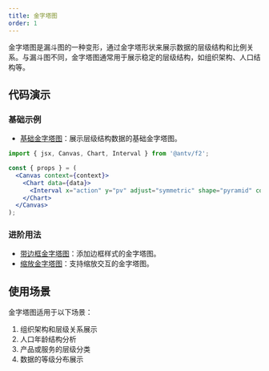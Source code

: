 ```yaml
---
title: 金字塔图
order: 1
---
```


金字塔图是漏斗图的一种变形，通过金字塔形状来展示数据的层级结构和比例关系。与漏斗图不同，金字塔图通常用于展示稳定的层级结构，如组织架构、人口结构等。

## 代码演示

### 基础示例

- [基础金字塔图](./demo/pyramid.jsx)：展示层级结构数据的基础金字塔图。

```jsx
import { jsx, Canvas, Chart, Interval } from '@antv/f2';

const { props } = (
  <Canvas context={context}>
    <Chart data={data}>
      <Interval x="action" y="pv" adjust="symmetric" shape="pyramid" color="action" showLabel />
    </Chart>
  </Canvas>
);
```

### 进阶用法

- [带边框金字塔图](./demo/stroke.jsx)：添加边框样式的金字塔图。
- [缩放金字塔图](./demo/scale.jsx)：支持缩放交互的金字塔图。

## 使用场景

金字塔图适用于以下场景：

1. 组织架构和层级关系展示
2. 人口年龄结构分析
3. 产品或服务的层级分类
4. 数据的等级分布展示
